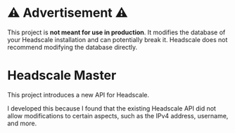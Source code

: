 # ⚠️ Advertisement ⚠️

This project is **not meant for use in production**. It modifies the database of your Headscale installation and can potentially break it. Headscale does not recommend modifying the database directly.

# Headscale Master

This project introduces a new API for Headscale.

I developed this because I found that the existing Headscale API did not allow modifications to certain aspects, such as the IPv4 address, username, and more.
